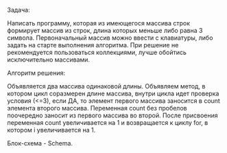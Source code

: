 Задача:

Написать программу, которая из имеющегося массива строк формирует массив из строк, длина которых меньше либо равна 3 символа. Первоначальный массив можно ввести с клавиатуры, либо задать на старте выполнения алгоритма. При решение не рекомендуется пользоваться коллекциями, лучше обойтись исключительно массивами.

Алгоритм решения:

Объявляется два массива одинаковой длины. Объявляем метод, в котором цикл соразмерен длине массива, внутри цикла идет проверка условия (<=3), если ДА, то элемент первого массива заносится в count элемента второго массива. Переменная count без пробелов поочередно заносит из первого массива во второй. После присвоения переменная count увеличивается на 1 и возвращается к циклу for, в котором i увеличивается на 1. 

Блок-схема - Schema.
